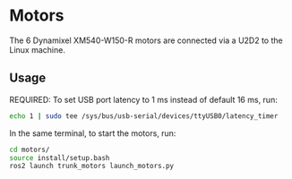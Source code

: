 # Motors
The 6 Dynamixel XM540-W150-R motors are connected via a U2D2 to the Linux machine. 

## Usage
REQUIRED: To set USB port latency to 1 ms instead of default 16 ms, run:
```bash
echo 1 | sudo tee /sys/bus/usb-serial/devices/ttyUSB0/latency_timer
```

In the same terminal, to start the motors, run:
```bash
cd motors/
source install/setup.bash
ros2 launch trunk_motors launch_motors.py
```




